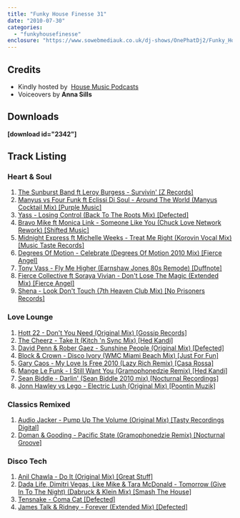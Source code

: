 ```yaml
---
title: "Funky House Finesse 31"
date: "2010-07-30"
categories: 
  - "funkyhousefinesse"
enclosure: "https://www.sowebmediauk.co.uk/dj-shows/OnePhatDj2/Funky_House_Finesse_31_30th_July_2010_128.mp3 audio/mpeg "
---
```


## Credits

- Kindly hosted by  [House Music Podcasts](https://housemusicpodcasts.co.uk/)
- Voiceovers by **Anna Sills**

## Downloads

**\[download id="2342"\]**

## Track Listing

### Heart & Soul

1. [The Sunburst Band ft Leroy Burgess - Survivin' \[Z Records\]](https://www.traxsource.com/index.php?act=show&fc=tpage&cr=titles&cv=60230&referrer=onephatdj)
2. [Manyus vs Four Funk ft Eclissi Di Soul - Around The World (Manyus Cocktail Mix) \[Purple Music\]](https://www.traxsource.com/index.php?act=show&fc=tpage&cr=titles&cv=61460&referrer=onephatdj)
3. [Yass - Losing Control (Back To The Roots Mix) \[Defected\]](https://onephatdj.trackitdown.net/genre/house/track/2379354.html)
4. [Bravo Mike ft Monica Link - Someone Like You (Chuck Love Network Rework) \[Shifted Music\]](https://www.traxsource.com/index.php?act=show&fc=tpage&cr=titles&cv=58756&referrer=onephatdj)
5. [Midnight Express ft Michelle Weeks - Treat Me Right (Korovin Vocal Mix) \[Music Taste Records\]](https://onephatdj.trackitdown.net/genre/house/track/2142476.html)
6. [Degrees Of Motion - Celebrate (Degrees Of Motion 2010 Mix) \[Fierce Angel\]](https://onephatdj.trackitdown.net/genre/house/track/2379169.html)
7. [Tony Vass - Fly Me Higher (Earnshaw Jones 80s Remode) \[Duffnote\]](https://www.traxsource.com/index.php?act=show&fc=tpage&cr=titles&cv=49000&referrer=onephatdj)
8. [Fierce Collective ft Soraya Vivian - Don't Lose The Magic (Extended Mix) \[Fierce Angel\]](https://onephatdj.trackitdown.net/genre/house/track/2379163.html)
9. [Shena - Look Don't Touch (7th Heaven Club Mix) \[No Prisoners Records\]](https://www.junodownload.com/products/look-dont-touch/1600660-02/)

### Love Lounge

1. [Hott 22 - Don't You Need (Original Mix) \[Gossip Records\]](https://www.beatport.com/en-US/html/content/release/detail/247525/dont_you_need)
2. [The Cheerz - Take It (Kitch 'n Sync Mix) \[Hed Kandi\]](https://onephatdj.trackitdown.net/genre/house/track/2370607.html)
3. [David Penn & Rober Gaez - Sunshine People (Original Mix) \[Defected\]](https://www.traxsource.com/index.php?act=show&fc=tpage&cr=titles&cv=59605&referrer=onephatdj)
4. [Block & Crown - Disco Ivory (WMC Miami Beach Mix) \[Just For Fun\]](https://onephatdj.trackitdown.net/genre/house/track/2030949.html)
5. [Gary Caos - My Love Is Free 2010 (Lazy Rich Remix) \[Casa Rossa\]](https://onephatdj.trackitdown.net/genre/house/track/2185111.html)
6. [Mange Le Funk - I Still Want You (Gramophonedzie Remix) \[Hed Kandi\]](https://onephatdj.trackitdown.net/genre/house/track/2370613.html)
7. [Sean Biddle - Darlin' (Sean Biddle 2010 mix) \[Nocturnal Recordings\]](https://onephatdj.trackitdown.net/genre/house/track/2235776.html)
8. [Jonn Hawley vs Lego - Electric Lush (Original Mix) \[Poontin Muzik\]](https://www.traxsource.com/index.php?act=show&fc=tpage&cr=titles&cv=49960&referrer=onephatdj)

### Classics Remixed

1. [Audio Jacker - Pump Up The Volume (Original Mix) \[Tasty Recordings Digital\]](https://onephatdj.trackitdown.net/genre/house/track/2149265.html)
2. [Doman & Gooding - Pacific State (Gramophonedzie Remix) \[Nocturnal Groove\]](https://onephatdj.trackitdown.net/genre/house/track/2357986.html)

### Disco Tech

1. [Anil Chawla - Do It (Original Mix) \[Great Stuff\]](https://www.traxsource.com/index.php?act=show&fc=tpage&cr=titles&cv=53536&referrer=onephatdj)
2. [Dada Life, Dimitri Vegas, Like Mike & Tara McDonald - Tomorrow (Give In To The Night) (Dabruck & Klein Mix) \[Smash The House\]](https://beatport.com/s/t5ri0t)
3. [Tensnake - Coma Cat \[Defected\]](https://www.junodownload.com/products/coma-cat/1600008-02/)
4. [James Talk & Ridney - Forever (Extended Mix) \[Defected\]](https://onephatdj.trackitdown.net/genre/house/track/2258742.html)
